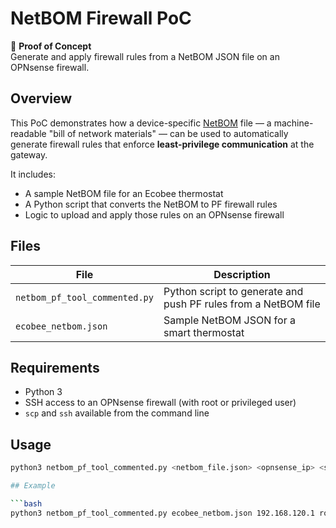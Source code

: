 # NetBOM Firewall PoC

🚧 **Proof of Concept**  
Generate and apply firewall rules from a NetBOM JSON file on an OPNsense firewall.

## Overview

This PoC demonstrates how a device-specific [NetBOM](https://netbom.net) file — a machine-readable "bill of network materials" — can be used to automatically generate firewall rules that enforce **least-privilege communication** at the gateway.

It includes:
- A sample NetBOM file for an Ecobee thermostat
- A Python script that converts the NetBOM to PF firewall rules
- Logic to upload and apply those rules on an OPNsense firewall

## Files

| File | Description |
|------|-------------|
| `netbom_pf_tool_commented.py` | Python script to generate and push PF rules from a NetBOM file |
| `ecobee_netbom.json` | Sample NetBOM JSON for a smart thermostat |

## Requirements

- Python 3
- SSH access to an OPNsense firewall (with root or privileged user)
- `scp` and `ssh` available from the command line

## Usage

```bash
python3 netbom_pf_tool_commented.py <netbom_file.json> <opnsense_ip> <ssh_username>

## Example

```bash
python3 netbom_pf_tool_commented.py ecobee_netbom.json 192.168.120.1 root
